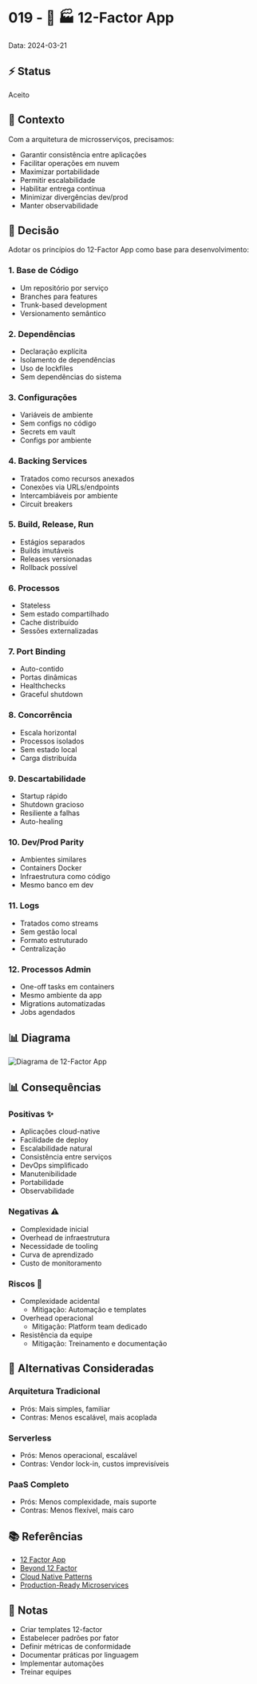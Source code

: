 # 019 - 📝 🏭 12-Factor App

Data: 2024-03-21

## ⚡ Status

Aceito

## 🎯 Contexto

Com a arquitetura de microsserviços, precisamos:
- Garantir consistência entre aplicações
- Facilitar operações em nuvem
- Maximizar portabilidade
- Permitir escalabilidade
- Habilitar entrega contínua
- Minimizar divergências dev/prod
- Manter observabilidade

## 🔨 Decisão

Adotar os princípios do 12-Factor App como base para desenvolvimento:

### 1. Base de Código
- Um repositório por serviço
- Branches para features
- Trunk-based development
- Versionamento semântico

### 2. Dependências
- Declaração explícita
- Isolamento de dependências
- Uso de lockfiles
- Sem dependências do sistema

### 3. Configurações
- Variáveis de ambiente
- Sem configs no código
- Secrets em vault
- Configs por ambiente

### 4. Backing Services
- Tratados como recursos anexados
- Conexões via URLs/endpoints
- Intercambiáveis por ambiente
- Circuit breakers

### 5. Build, Release, Run
- Estágios separados
- Builds imutáveis
- Releases versionadas
- Rollback possível

### 6. Processos
- Stateless
- Sem estado compartilhado
- Cache distribuído
- Sessões externalizadas

### 7. Port Binding
- Auto-contido
- Portas dinâmicas
- Healthchecks
- Graceful shutdown

### 8. Concorrência
- Escala horizontal
- Processos isolados
- Sem estado local
- Carga distribuída

### 9. Descartabilidade
- Startup rápido
- Shutdown gracioso
- Resiliente a falhas
- Auto-healing

### 10. Dev/Prod Parity
- Ambientes similares
- Containers Docker
- Infraestrutura como código
- Mesmo banco em dev

### 11. Logs
- Tratados como streams
- Sem gestão local
- Formato estruturado
- Centralização

### 12. Processos Admin
- One-off tasks em containers
- Mesmo ambiente da app
- Migrations automatizadas
- Jobs agendados

## 📊 Diagrama

![Diagrama de 12-Factor App](../_assets/adr-019-twelve-factor.png)

## 📊 Consequências

### Positivas ✨

- Aplicações cloud-native
- Facilidade de deploy
- Escalabilidade natural
- Consistência entre serviços
- DevOps simplificado
- Manutenibilidade
- Portabilidade
- Observabilidade

### Negativas ⚠️

- Complexidade inicial
- Overhead de infraestrutura
- Necessidade de tooling
- Curva de aprendizado
- Custo de monitoramento

### Riscos 🚨

- Complexidade acidental
  - Mitigação: Automação e templates
- Overhead operacional
  - Mitigação: Platform team dedicado
- Resistência da equipe
  - Mitigação: Treinamento e documentação

## 🔄 Alternativas Consideradas

### Arquitetura Tradicional
- Prós: Mais simples, familiar
- Contras: Menos escalável, mais acoplada

### Serverless
- Prós: Menos operacional, escalável
- Contras: Vendor lock-in, custos imprevisíveis

### PaaS Completo
- Prós: Menos complexidade, mais suporte
- Contras: Menos flexível, mais caro

## 📚 Referências

- [12 Factor App](https://12factor.net/)
- [Beyond 12 Factor](https://www.cdta.org/sites/default/files/awards/beyond_the_12-factor_app_pivotal.pdf)
- [Cloud Native Patterns](https://www.manning.com/books/cloud-native-patterns)
- [Production-Ready Microservices](https://www.oreilly.com/library/view/production-ready-microservices/9781491965975/)

## 📝 Notas

- Criar templates 12-factor
- Estabelecer padrões por fator
- Definir métricas de conformidade
- Documentar práticas por linguagem
- Implementar automações
- Treinar equipes 